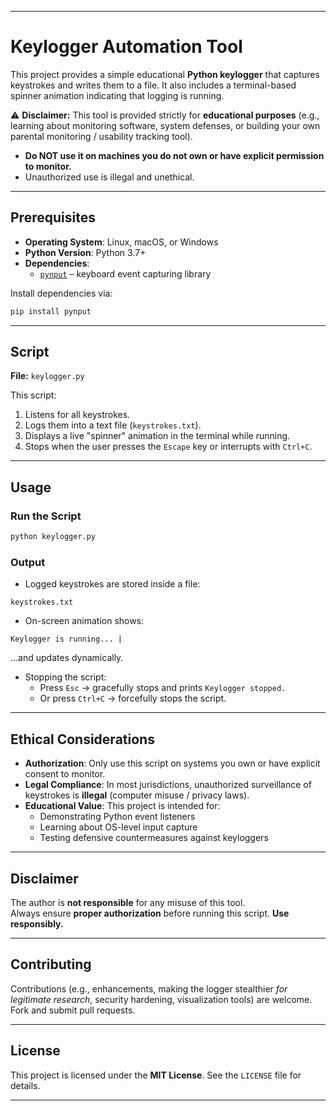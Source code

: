 
***

# Keylogger Automation Tool  

This project provides a simple educational **Python keylogger** that captures keystrokes and writes them to a file. It also includes a terminal-based spinner animation indicating that logging is running.  

⚠️ **Disclaimer:** This tool is provided strictly for **educational purposes** (e.g., learning about monitoring software, system defenses, or building your own parental monitoring / usability tracking tool).  
- **Do NOT use it on machines you do not own or have explicit permission to monitor.**  
- Unauthorized use is illegal and unethical.  

***

## Prerequisites  

- **Operating System**: Linux, macOS, or Windows  
- **Python Version**: Python 3.7+  
- **Dependencies**:  
  - [`pynput`](https://pypi.org/project/pynput/) – keyboard event capturing library  

Install dependencies via:  

```bash
pip install pynput
```

***

## Script  

**File:** `keylogger.py`  

This script:  
1. Listens for all keystrokes.  
2. Logs them into a text file (`keystrokes.txt`).  
3. Displays a live "spinner" animation in the terminal while running.  
4. Stops when the user presses the `Escape` key or interrupts with `Ctrl+C`.  

***

## Usage  

### Run the Script  

```bash
python keylogger.py
```

### Output  

- Logged keystrokes are stored inside a file:  

```
keystrokes.txt
```

- On-screen animation shows:  

```
Keylogger is running... |
```

…and updates dynamically.  

- Stopping the script:  
  - Press `Esc` → gracefully stops and prints `Keylogger stopped.`  
  - Or press `Ctrl+C` → forcefully stops the script.  

***

## Ethical Considerations  

- **Authorization**: Only use this script on systems you own or have explicit consent to monitor.  
- **Legal Compliance**: In most jurisdictions, unauthorized surveillance of keystrokes is **illegal** (computer misuse / privacy laws).  
- **Educational Value**: This project is intended for:  
  - Demonstrating Python event listeners  
  - Learning about OS-level input capture  
  - Testing defensive countermeasures against keyloggers  

***

## Disclaimer  

The author is **not responsible** for any misuse of this tool.  
Always ensure **proper authorization** before running this script. **Use responsibly.**  

***

## Contributing  

Contributions (e.g., enhancements, making the logger stealthier *for legitimate research*, security hardening, visualization tools) are welcome. Fork and submit pull requests.  

***

## License  

This project is licensed under the **MIT License**. See the `LICENSE` file for details.  

***
